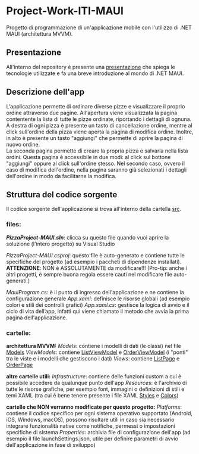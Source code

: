 # Project-Work-ITI-MAUI
Progetto di programmazione di un'applicazione mobile con l'utilizzo di .NET MAUI (architettura MVVM).

## Presentazione 
All'interno del repository è presente una [presentazione](Presentazione-ITI-MAUI.pptx) che spiega le tecnologie utilizzate e fa una breve introduzione al mondo di .NET MAUI. 

## Descrizione dell'app
L'applicazione permette di ordinare diverse pizze e visualizzare il proprio ordine attraverso due pagine. 
All'apertura viene visualizzata la pagina contentente la lista di tutte le pizze ordinate, riportando i dettagli di ognuna. A destra di ogni pizza è presente un tasto di cancellazione ordine, mentre al click sull'ordine della pizza viene aperta la pagina di modifica ordine. Inoltre, in alto è presente un tasto "aggiungi" che permette di aprire la pagina di nuovo ordine.   
La seconda pagina permette di creare la propria pizza e salvarla nella lista ordini. Questa pagina è accessibile in due modi: al click sul bottone "aggiungi" oppure al click sull'ordine stesso. Nel secondo caso, ovvero il caso di modifica dell'ordine, nella pagina saranno già selezionati i dettagli dell'ordine in modo da facilitarne la modifica.

## Struttura del codice sorgente
Il codice sorgente dell'applicazione si trova all'interno della cartella [src](src). 

### files:

**_PizzaProject-MAUI.sln_**: clicca su questo file quando vuoi aprire la soluzione (l'intero progetto) su Visual Studio  

*PizzaProject-MAUI.csproj*: questo file è auto-generato e contiene tutte le specifiche del progetto (ad esempio i paccheti di dipendenze installati). **ATTENZIONE**: NON è ASSOLUTAMENTE da modificare!!! (Pro-tip: anche i altri progetti, è sempre buona regola essere cauti nel modificare file auto-generati.)

*MauiProgram.cs*: è il punto di ingresso dell'applicazione e ne contiene la configurazione generale 
*App.xaml*: definisce le risorse globali (ad esempio colori e stili dei controlli grafici) 
*App.xaml.cs*: gestisce la logica di avvio e il ciclo di vita dell’app, infatti qui viene chiamato il metodo che avvia la prima pagina dell'applicazione.

### cartelle:

**architettura MVVM:** 
*Models*: contiene i modelli di dati (le classi) nel file [Models](src/Models/Models.cs)
*ViewModels*: contiene [ListViewModel](src/ViewModels/ListViewModel.cs) e [OrderViewModel](src/ViewModels/OrderViewModel.cs) (i "ponti" tra le viste e i modelli che gestiscono i dati)
*Views*: contiene [ListPage](src/Views/ListPage.xaml) e [OrderPage](src/OrderPage.xaml)

**altre cartelle utili:**
*Infrastructure*: contiene delle funzioni custom a cui è possibile accedere da qualunque punto dell'app 
*Resources*: è l'archivio di tutte le risorse grafiche, per esempio font, immagini o definizioni di stili e temi XAML (tra cui è bene tenere presente i file XAML [Styles](src/Resources/Styles/Styles.xaml) e [Colors](src/Resources/Styles/Colors.xaml))

**cartelle che NON verranno modificate per questo progetto:**
*Platforms*: contiene il codice specifico per ogni sistema operativo supportato (Android, iOS, Windows, macOS), possono risultare utili in caso sia necessario integrare funzionalità native come notifiche, permessi o impostazioni specifiche di sistema
*Properties*: archivia file di configurazione dell'app (ad esempio il file launchSettings.json, utile per definire parametri di avvio dell'applicazione in fase di sviluppo)




